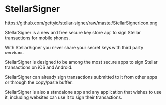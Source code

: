 
# StellarSigner

https://github.com/gettyio/stellar-signer/raw/master/StellarSignerIcon.png

StellarSigner is a new and free secure key store app to sign Stellar transactions for mobile phones. 

With StellarSigner you never share your secret keys with third party services.

StellarSigner is designed to be among the most secure apps to sign Stellar transactions on iOS and Android.

StellarSigner can already sign transactions submitted to it from other apps or through the copy/paste buffer.

StellarSigner is also a standalone app and any application that wishes to use it, including websites can use it to sign their transactions.

